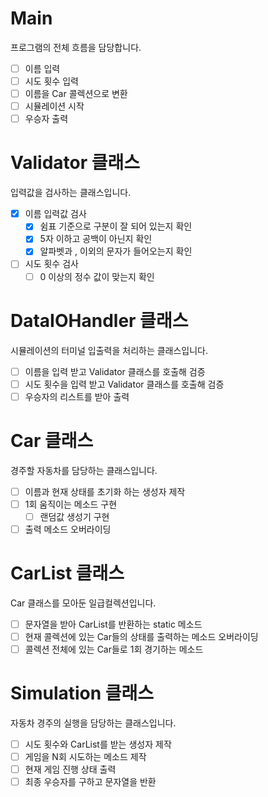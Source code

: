 # Main

프로그램의 전체 흐름을 담당합니다.

- [ ]  이름 입력
- [ ]  시도 횟수 입력
- [ ]  이름을 Car 콜렉션으로 변환
- [ ]  시뮬레이션 시작
- [ ]  우승자 출력

# Validator 클래스

입력값을 검사하는 클래스입니다.

- [X]  이름 입력값 검사
    - [X]  쉼표 기준으로 구분이 잘 되어 있는지 확인
    - [X]  5자 이하고 공백이 아닌지 확인
    - [X]  알파벳과 , 이외의 문자가 들어오는지 확인

- [ ]  시도 횟수 검사
    - [ ]  0 이상의 정수 값이 맞는지 확인

# **DataIOHandler 클래스**

시뮬레이션의 터미널 입출력을 처리하는 클래스입니다.

- [ ]  이름을 입력 받고 Validator 클래스를 호출해 검증
- [ ]  시도 횟수을 입력 받고 Validator 클래스를 호출해 검증
- [ ]  우승자의 리스트를 받아 출력

# Car 클래스

경주할 자동차를 담당하는 클래스입니다.

- [ ]  이름과 현재 상태를 초기화 하는 생성자 제작
- [ ]  1회 움직이는 메소드 구현
    - [ ]  랜덤값 생성기 구현
- [ ]  출력 메소드 오버라이딩

# CarList 클래스

Car 클래스를 모아둔 일급컬렉션입니다.

- [ ]  문자열을 받아 CarList를 반환하는 static 메소드
- [ ]  현재 콜렉션에 있는 Car들의 상태를 출력하는 메소드 오버라이딩
- [ ]  콜렉션 전체에 있는 Car들로 1회 경기하는 메소드

# Simulation 클래스

자동차 경주의 실행을 담당하는 클래스입니다.

- [ ]  시도 횟수와 CarList를 받는 생성자 제작
- [ ]  게임을 N회 시도하는 메소드 제작
- [ ]  현재 게임 진행 상태 출력
- [ ]  최종 우승자를 구하고 문자열을 반환